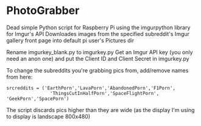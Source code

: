 # PhotoGrabber

Dead simple Python script for Raspberry Pi using the imgurpython library for Imgur's API
Downloades images from the specified subreddit's Imgur gallery front page into default pi user's Pictures dir

Rename imgurkey_blank.py to imgurkey.py
Get an Imgur API key (you only need an anon one) and put the Client ID and Client Secret in imgurkey.py

To change the subreddits you're grabbing pics from, add/remove names from here:

```
srcreddits = ('EarthPorn','LavaPorn','AbandonedPorn','F1Porn',
                'ThingsCutInHalfPorn','SpaceFlightPorn', 'GeekPorn','SpacePorn')
```

The script discards pics higher than they are wide (as the display I'm using to display is landscape 800x480)
